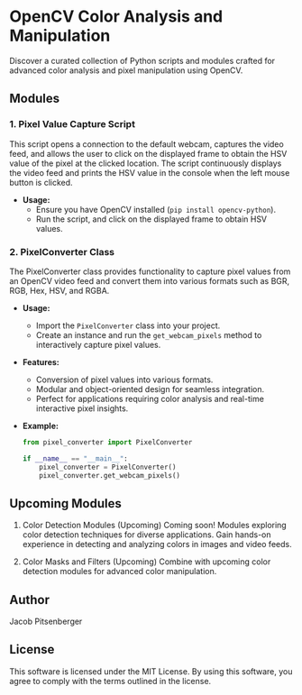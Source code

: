 # OpenCV Color Analysis and Manipulation

Discover a curated collection of Python scripts and modules crafted for advanced color analysis and pixel manipulation using OpenCV.

## Modules

### 1. Pixel Value Capture Script

This script opens a connection to the default webcam, captures the video feed, and allows the user to click on the displayed frame to obtain the HSV value of the pixel at the clicked location. The script continuously displays the video feed and prints the HSV value in the console when the left mouse button is clicked.

- **Usage:**
  - Ensure you have OpenCV installed (`pip install opencv-python`).
  - Run the script, and click on the displayed frame to obtain HSV values.

### 2. PixelConverter Class

The PixelConverter class provides functionality to capture pixel values from an OpenCV video feed and convert them into various formats such as BGR, RGB, Hex, HSV, and RGBA.

- **Usage:**
  - Import the `PixelConverter` class into your project.
  - Create an instance and run the `get_webcam_pixels` method to interactively capture pixel values.

- **Features:**
  - Conversion of pixel values into various formats.
  - Modular and object-oriented design for seamless integration.
  - Perfect for applications requiring color analysis and real-time interactive pixel insights.

- **Example:**
  ```python
  from pixel_converter import PixelConverter

  if __name__ == "__main__":
      pixel_converter = PixelConverter()
      pixel_converter.get_webcam_pixels()
  
## Upcoming Modules

1. Color Detection Modules (Upcoming)
Coming soon! Modules exploring color detection techniques for diverse applications.
Gain hands-on experience in detecting and analyzing colors in images and video feeds.

2. Color Masks and Filters (Upcoming)
Combine with upcoming color detection modules for advanced color manipulation.

## Author
Jacob Pitsenberger

## License
This software is licensed under the MIT License. By using this software, you agree to comply with the terms outlined in the license.